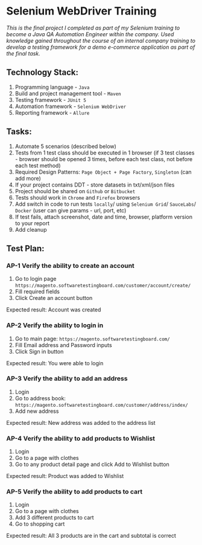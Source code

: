 # Selenium WebDriver Training
*This is the final project I completed as part of my Selenium training to become a Java QA Automation Engineer within the company.
Used knowledge gained throughout the course of an internal company training to develop a testing framework for a demo e-commerce application as part of the final task.*

## Technology Stack:
1. Programming language - `Java`
2. Build and project management tool - `Maven`
3. Testing framework - `JUnit 5`
4. Automation framework - `Selenium WebDriver`
5. Reporting framework - `Allure`

## Tasks:
1. Automate 5 scenarios (described below)
2. Tests from 1 test class should be executed in 1 browser (if 3 test classes - browser should be opened 3 times, before each test class, not before each test method)
3. Required Design Patterns: `Page Object + Page Factory`, `Singleton` (can add more)
4. If your project contains DDT - store datasets in txt/xml/json files
5. Project should be shared on `Github` or `Bitbucket`
6. Tests should work in `Chrome` and `Firefox` browsers
7. Add switch in code to run tests `locally`/ using `Selenium Grid`/ `SauceLabs`/ `Docker` (user can give params - url, port, etc)
8. If test fails, attach screenshot, date and time, browser, platform version to your report
9. Add cleanup

## Test Plan:
### AP-1 Verify the ability to create an account
1.	Go to login page `https://magento.softwaretestingboard.com/customer/account/create/`
2.	Fill required fields 
3.	Click Create an account button 

Expected result: Account was created 

### AP-2 Verify the ability to login in
1.	Go to main page: `https://magento.softwaretestingboard.com/` 
2.	Fill Email address and Password inputs 
3.	Click Sign in button 

Expected result: You were able to login 

### AP-3 Verify the ability to add an address 
1.	Login 
2.	Go to address book: `https://magento.softwaretestingboard.com/customer/address/index/` 
3.	Add new address

Expected result: New address was added to the address list

### AP-4 Verify the ability to add products to Wishlist 
1.	Login 
2.	Go to a page with clothes
3.	Go to any product detail page and click Add to Wishlist button

Expected result: Product was added to Wishlist 

### AP-5 Verify the ability to add products to cart 
1.	Login 
2.	Go to a page with clothes 
3.	Add 3 different products to cart 
4.	Go to shopping cart

Expected result: All 3 products are in the cart and subtotal is correct 
